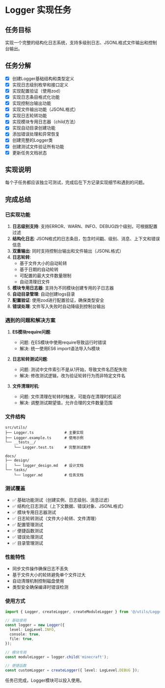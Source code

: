 # Logger 实现任务

## 任务目标

实现一个完整的结构化日志系统，支持多级别日志、JSONL格式文件输出和控制台输出。

## 任务分解

- [x] 创建Logger基础结构和类型定义
- [x] 实现日志级别枚举和接口定义
- [x] 实现配置验证（使用zod）
- [x] 实现日志条目格式化功能
- [x] 实现控制台输出功能
- [x] 实现文件输出功能（JSONL格式）
- [x] 实现日志轮转功能
- [x] 实现模块专用日志器（child方法）
- [x] 实现自动目录创建功能
- [x] 添加错误处理和异常恢复
- [x] 创建完整的Logger类
- [x] 创建测试文件验证所有功能
- [x] 更新任务文档状态

## 实现说明

每个子任务都应该独立可测试，完成后在下方记录实现细节和遇到的问题。

## 完成总结

### 已实现功能

1. **日志级别支持**: 支持ERROR、WARN、INFO、DEBUG四个级别，可根据配置过滤
2. **结构化日志**: JSON格式的日志条目，包含时间戳、级别、消息、上下文和错误信息
3. **双重输出**: 同时支持控制台输出和文件输出（JSONL格式）
4. **日志轮转**:
   - 基于文件大小的自动轮转
   - 基于日期的自动轮转
   - 可配置的最大文件数量限制
   - 自动清理旧文件
5. **模块专用日志器**: 支持为不同模块创建专用的子日志器
6. **自动目录管理**: 自动创建logs目录
7. **配置验证**: 使用zod进行配置验证，确保类型安全
8. **错误处理**: 文件写入失败时自动降级到控制台输出

### 遇到的问题和解决方案

1. **ES模块require问题**:
   - 问题: 在ES模块中使用require导致运行时错误
   - 解决: 统一使用ES6 import语法导入fs模块

2. **日志轮转测试问题**:
   - 问题: 测试中文件索引不是从1开始，导致文件名匹配失败
   - 解决: 修改测试逻辑，改为验证轮转行为而非特定文件名

3. **文件清理时机**:
   - 问题: 文件清理在轮转时触发，可能存在清理时机延迟
   - 解决: 调整测试期望值，允许合理的文件数量范围

### 文件结构

```
src/utils/
├── Logger.ts              # 主要实现
├── Logger.example.ts      # 使用示例
└── __tests__/
    └── Logger.test.ts     # 完整测试套件

docs/
├── design/
│   └── logger_design.md   # 设计文档
└── tasks/
    └── logger.md          # 任务文档
```

### 测试覆盖

- ✅ 基础功能测试（创建实例、日志级别、消息过滤）
- ✅ 结构化日志测试（上下文数据、错误对象、JSONL格式）
- ✅ 模块专用日志器测试
- ✅ 日志轮转测试（文件大小轮转、文件清理）
- ✅ 配置管理测试
- ✅ 便捷函数测试
- ✅ 错误处理测试
- ✅ 目录管理测试

### 性能特性

- 同步文件操作确保日志不丢失
- 基于文件大小的轮转避免单个文件过大
- 自动清理机制控制磁盘使用
- 类型安全确保编译时错误检测

### 使用方式

```typescript
import { Logger, createLogger, createModuleLogger } from '@/utils/Logger';

// 基础使用
const logger = new Logger({
  level: LogLevel.INFO,
  console: true,
  file: true,
});

// 模块专用
const moduleLogger = logger.child('minecraft');

// 便捷函数
const customLogger = createLogger({ level: LogLevel.DEBUG });
```

任务已完成，Logger模块可以投入使用。
